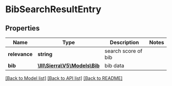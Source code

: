 # BibSearchResultEntry

## Properties
Name | Type | Description | Notes
------------ | ------------- | ------------- | -------------
**relevance** | **string** | search score of bib | 
**bib** | [**\III\Sierra\V5\Models\Bib**](Bib.md) | bib data | 

[[Back to Model list]](../README.md#documentation-for-models) [[Back to API list]](../README.md#documentation-for-api-endpoints) [[Back to README]](../README.md)


